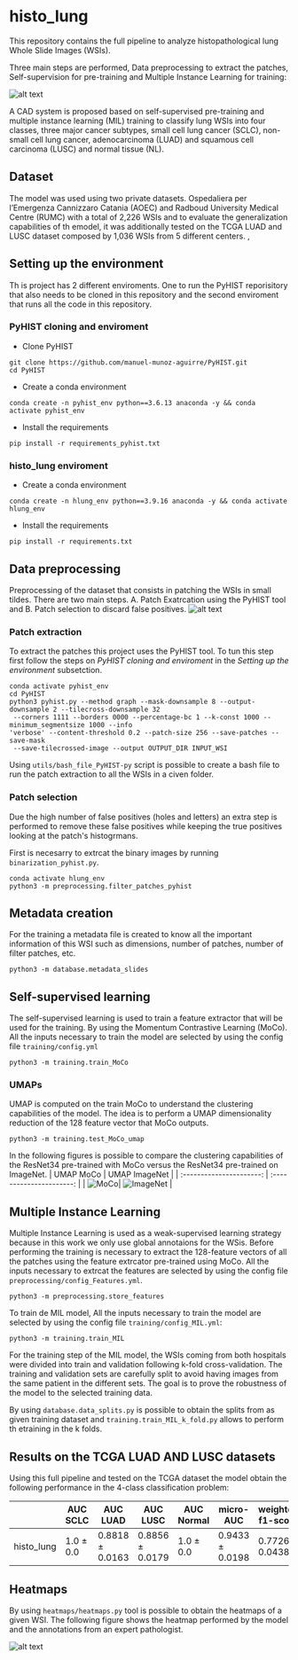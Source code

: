 # histo_lung
This repository contains the full pipeline to analyze histopathological lung Whole Slide Images
(WSIs).




Three main steps are performed, Data preprocessing to extract the patches,
 Self-supervision for pre-training and Multiple Instance Learning for training:

 ![alt text](figures/pipeline.png "Pipeline")

A CAD system is proposed based on self-supervised pre-training and multiple instance learning
(MIL) training to classify lung WSIs into four classes, three major cancer subtypes, small cell
 lung cancer (SCLC), non-small cell lung cancer, adenocarcinoma (LUAD) and squamous cell carcinoma
 (LUSC) and normal tissue (NL).

## Dataset
The model was used using two private datasets. Ospedaliera per l’Emergenza Cannizzaro Catania (AOEC)
 and Radboud University Medical Centre (RUMC) with a total of 2,226 WSIs and to evaluate the 
 generalization capabilities of th emodel, it was additionally tested on the TCGA LUAD and LUSC
 dataset composed by 1,036 WSIs from 5 different centers.
,
## Setting up the environment
Th is project has 2 different enviroments. One to run the PyHIST reporisitory that also needs to be 
cloned in this repository and the second enviroment that runs all the code in this repository.

### PyHIST cloning and enviroment 
- Clone PyHIST
```
git clone https://github.com/manuel-munoz-aguirre/PyHIST.git
cd PyHIST
```

- Create a conda environment
```
conda create -n pyhist_env python==3.6.13 anaconda -y && conda activate pyhist_env
```
- Install the requirements
```
pip install -r requirements_pyhist.txt
```

### histo_lung enviroment
- Create a conda environment
```
conda create -n hlung_env python==3.9.16 anaconda -y && conda activate hlung_env
```
- Install the requirements
```
pip install -r requirements.txt
```

## Data preprocessing
Preprocessing of the dataset that consists in patching the WSIs in small tildes. There are two main
steps. A. Patch Exatrcation using the PyHIST tool and B. Patch selection to discard false positives.
![alt text](figures/preprocessing.png "Preprocessing")

### Patch extraction
To extract the patches this project uses the PyHIST tool. To tun this step first follow the steps
on *PyHIST cloning and enviroment* in the *Setting up the environment* subsetction. 


```
conda activate pyhist_env
cd PyHIST
python3 pyhist.py --method graph --mask-downsample 8 --output-downsample 2 --tilecross-downsample 32
 --corners 1111 --borders 0000 --percentage-bc 1 --k-const 1000 --minimum_segmentsize 1000 --info
'verbose' --content-threshold 0.2 --patch-size 256 --save-patches --save-mask
 --save-tilecrossed-image --output OUTPUT_DIR INPUT_WSI
```

Using `utils/bash_file_PyHIST-py` script is possible to create a bash file to run the patch
 extraction to all the WSIs in a civen folder.

### Patch selection
Due the high number of false positives (holes and letters) an extra step is performed to remove
these false positives while keeping the true positives looking at the patch's histogrmans.

First is necesarry to extrcat the binary images by running `binarization_pyhist.py`. 
```
conda activate hlung_env
python3 -m preprocessing.filter_patches_pyhist
```

## Metadata creation
For the training a metadata file is created to know all the important information of this WSI such
as dimensions, number of patches, number of filter patches, etc.
```
python3 -m database.metadata_slides
```


## Self-supervised learning
The self-supervised learning is used to train a feature extractor that will be used for the
training. By using the Momentum Contrastive Learning (MoCo). All the inputs necessary to train
the model are selected by using the config file `training/config.yml`
```
python3 -m training.train_MoCo
```

### UMAPs
UMAP is computed on the train MoCo to understand the clustering capabilities of the model. The idea
is to perform a UMAP dimensionality reduction of the 128 feature vector that MoCo outputs. 
```
python3 -m training.test_MoCo_umap
```
In the following figures is possible to compare the clustering capabilities of the ResNet34
pre-trained with MoCo versus the ResNet34 pre-trained on ImageNet.
| UMAP MoCo           | UMAP ImageNet              |
| :----------------------: | :----------------------: |
| ![MoCo](figures/MoCo_resnet34_v2_uMap_similarity_v2.png)| ![ImageNet](figures/ImageNet_uMap_similarity_v2.png)  |
## Multiple Instance Learning
Multiple Instance Learning is used as a weak-supervised learning strategy because in this work we
only use global annotaions for the WSis. Before performing the training is necessary to extract
the 128-feature vectors of all the patches using the feature extrcator pre-trained using MoCo. All
 the inputs necessary to extrcat the features are selected by using the config file 
 `preprocessing/config_Features.yml`.
```
python3 -m preprocessing.store_features
```
To train de MIL model, All the inputs necessary to train the model are selected by using the config
 file `training/config_MIL.yml`:

```
python3 -m training.train_MIL
```

For the training step of the MIL model, the WSIs coming from both hospitals were divided into train
 and validation following k-fold cross-validation. The training and validation sets are carefully
 split to avoid having images from the same patient in the different sets. The goal is to prove
 the robustness of the model to the selected training data.

 By using `database.data_splits.py` is possible to obtain the splits from as given training dataset
 and `training.train_MIL_k_fold.py` allows to perform th etraining in the k folds.

## Results on the TCGA LUAD AND LUSC datasets

Using this full pipeline and tested on the TCGA dataset the model obtain the following performance
in the 4-class classification problem:


 |  | AUC SCLC | AUC LUAD | AUC LUSC | AUC Normal| micro-AUC | weighted f1-score |
 |---------|----------|-------------| ---------|----------|-------------| -------------|
 | histo_lung   | 1.0 ± 0.0 | 0.8818 ± 0.0163 | 0.8856 ± 0.0179 | 1.0 ± 0.0 | 0.9433 ± 0.0198 | 0.7726 ± 0.0438 |


 ## Heatmaps

 By using `heatmaps/heatmaps.py` tool is possible to obtain the heatmaps of a given WSI. The
 following figure shows the heatmap performed by the model and the annotations from an expert 
 pathologist.

![alt text](figures/heatmap_pato.png "Heatmap")
